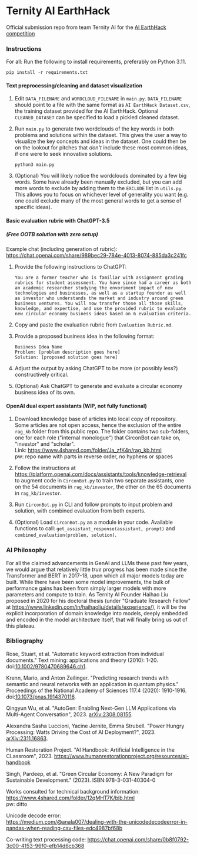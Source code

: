 # Ternity AI EarthHack
Official submission repo from team Ternity AI for the [AI EarthHack competition](genaicompetition.com)

### Instructions

For all: Run the following to install requirements, preferably on Python 3.11.

   ``` pip install -r requirements.txt ```

#### Text preprocessing/cleaning and dataset visualization

1. Edit `DATA_FILENAME` and `WORDCLOUD_FILENAME` in `main.py`. `DATA_FILENAME` should point to a file with the same format as `AI EarthHack Dataset.csv`, the training dataset provided for the AI EarthHack. Optional `CLEANED_DATASET` can be specified to load a pickled cleaned dataset.

2. Run `main.py` to generate two wordclouds of the key words in both problems and solutions within the dataset. This gives the user a way to visualize the key concepts and ideas in the dataset. One could then be on the lookout for pitches that _don't_ include these most common ideas, if one were to seek innovative solutions.

   ``` python3 main.py ```

3. (Optional) You will likely notice the wordclouds dominated by a few big words. Some have already been manually excluded, but you can add more words to exclude by adding them to the `EXCLUDE` list in `utils.py`. This allows you to focus on whichever level of generality you want (e.g. one could exclude many of the most general words to get a sense of specific ideas).

#### Basic evaluation rubric with ChatGPT-3.5
##### (Free OOTB solution with zero setup)

Example chat (including generation of rubric): https://chat.openai.com/share/989bec29-784e-4013-8074-885da3c241fc

1. Provide the following instructions to ChatGPT:

   ```You are a former teacher who is familiar with assignment grading rubrics for student assessment. You have since had a career as both an academic researcher studying the envoriment impact of new technologies and businesses, as well as a startup founder as well as investor who understands the market and industry around green business ventures. You will now transfer those all those skills, knowledge, and expertise, and use the provided rubric to evaluate new circular economy business ideas based on 6 evaluation criteria.```

2. Copy and paste the evaluation rubric from `Evaluation Rubric.md`.
   
3. Provide a proposed business idea in the following format:

   ```
   Business Idea Name
   Problem: [problem description goes here]
   Solution: [proposed solution goes here]
   ```
4. Adjust the output by asking ChatGPT to be more (or possibly less?) constructively critical.
   
5. (Optional) Ask ChatGPT to generate and evaluate a circular economy business idea of its own.

#### OpenAI dual expert assistants (WIP, not fully functional)

1. Download knowledge base of articles into local copy of repository.
   Some articles are not open access, hence the exclusion of the entire `rag_kb` folder from this public repo. The folder contains two sub-folders, one for each role ("internal monologue") that CirconBot can take on, "investor" and "scholar".<br/>
   Link: https://www.4shared.com/folder/Ja_zfK4n/rag_kb.html<br/>
   pw: repo name with parts in reverse order, no hyphens or spaces

2. Follow the instructions at https://platform.openai.com/docs/assistants/tools/knowledge-retrieval to augment code in `CirconBot.py` to train two separate assistants, one on the 54 documents in `rag_kb/investor`, the other on the 65 documents in `rag_kb/investor`.

3. Run `CirconBot.py` in CLI and follow prompts to input problem and solution, with combined evaluation from both experts.

4. (Optional) Load `CirconBot.py` as a module in your code. Available functions to call: `get_assistant_response(assistant, prompt)` and `combined_evaluation(problem, solution)`.

### AI Philosophy
For all the claimed advancements in GenAI and LLMs these past few years, we would argue that relatively little _true_ progress has been made since the Transformer and BERT in 2017-18, upon which all major models today are built. While there have been some model improvements, the bulk of performance gains has been from simply larger models with more parameters and compute to train. As Ternity AI Founder Haihao Liu proposed in 2020 for his doctoral thesis (under "Graduate Research Fellow" at https://www.linkedin.com/in/haihaoliu/details/experience/), it will be the explicit incorporation of domain knowledge into models, deeply embedded and encoded in the model architecture itself, that will finally bring us out of this plateau.

### Bibliography

Rose, Stuart, et al. "Automatic keyword extraction from individual documents." Text mining: applications and theory (2010): 1-20. doi:[10.1002/9780470689646.ch1](https://doi.org/10.1002/9780470689646.ch1).

Krenn, Mario, and Anton Zeilinger. "Predicting research trends with semantic and neural networks with an application in quantum physics." Proceedings of the National Academy of Sciences 117.4 (2020): 1910-1916. doi:[10.1073/pnas.1914370116](https://doi.org/10.1073/pnas.1914370116).

Qingyun Wu, et al. "AutoGen: Enabling Next-Gen LLM Applications via Multi-Agent Conversation", 2023. [arXiv:2308.08155](https://arxiv.org/abs/2308.08155).

Alexandra Sasha Luccioni, Yacine Jernite, Emma Strubell. "Power Hungry Processing: Watts Driving the Cost of AI Deployment?", 2023. [arXiv:2311.16863](https://arxiv.org/abs/2311.16863).

Human Restoration Project. "AI Handbook: Artificial Intelligence in the CLassroom", 2023. https://www.humanrestorationproject.org/resources/ai-handbook

Singh, Pardeep, et al. "Green Circular Economy: A New Paradigm for Sustainable Development." (2023). ISBN:978-3-031-40304-0

Works consulted for technical background information:<br/>
https://www.4shared.com/folder/12qMHT7K/bib.html<br/>
pw: ditto

Unicode decode error:<br/>
https://medium.com/@anala007/dealing-with-the-unicodedecodeerror-in-pandas-when-reading-csv-files-edc4987bf68b

Co-writing text processing code:
https://chat.openai.com/share/0b8f0792-3c00-4153-96f0-efb14d6cb368
